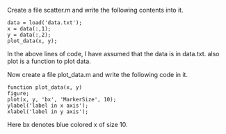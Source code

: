 Create a file scatter.m and write the following contents into it.
```
data = load('data.txt');
x = data(:,1);
y = data(:,2);
plot_data(x, y);
```
In the above lines of code, I have assumed that the data is in data.txt. also plot is a function to plot data.

Now create a file plot_data.m and write the following code in it.
```
function plot_data(x, y)
figure;
plot(x, y, 'bx', 'MarkerSize', 10);
ylabel('label in x axis');
xlabel('label in y axis');
```
Here bx denotes blue colored x of size 10.

